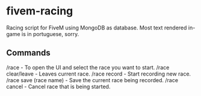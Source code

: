 # fivem-racing

Racing script for FiveM using MongoDB as database. Most text rendered in-game is in portuguese, sorry.

## Commands

/race - To open the UI and select the race you want to start.
/race clear/leave - Leaves current race.
/race record - Start recording new race.
/race save (race name) - Save the current race being recorded.
/race cancel - Cancel race that is being started.
